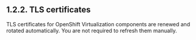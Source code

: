 ## 1.2.2. TLS certificates

TLS certificates for OpenShift Virtualization components are renewed and rotated automatically. You are not required to refresh them manually.

